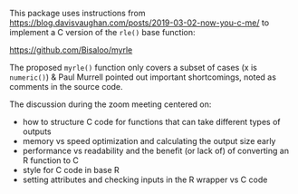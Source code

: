 This package uses instructions from https://blog.davisvaughan.com/posts/2019-03-02-now-you-c-me/ to implement a C version of the `rle()` base function:

https://github.com/Bisaloo/myrle

The proposed `myrle()` function only covers a subset of cases (x is `numeric()`) & Paul Murrell pointed out important shortcomings, noted as comments in the source code.

The discussion during the zoom meeting centered on:

- how to structure C code for functions that can take different types of outputs
- memory vs speed optimization and calculating the output size early
- performance vs readability and the benefit (or lack of) of converting an R function to C
- style for C code in base R
- setting attributes and checking inputs in the R wrapper vs C code

